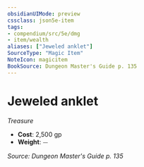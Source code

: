 ```yaml
---
obsidianUIMode: preview
cssclass: json5e-item
tags:
- compendium/src/5e/dmg
- item/wealth
aliases: ["Jeweled anklet"]
SourceType: "Magic Item"
NoteIcon: magicitem
BookSource: Dungeon Master's Guide p. 135
---
```

# Jeweled anklet
*Treasure*  

- **Cost**: 2,500 gp
- **Weight**: ⏤

*Source: Dungeon Master's Guide p. 135*